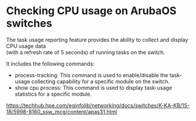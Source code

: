 # Checking CPU usage on ArubaOS switches

The task usage reporting feature provides the ability to collect and display CPU usage data </br>
(with a refresh rate of 5 seconds) of running tasks on the switch.</br>

It includes the following commands:

* process-tracking: This command is used to enable/disable the task-usage collecting capability for a specific module on the switch.
* show cpu process: This command is used to display task-usage statistics for a specific module.

https://techhub.hpe.com/eginfolib/networking/docs/switches/K-KA-KB/15-18/5998-8160_ssw_mcg/content/apas31.html
